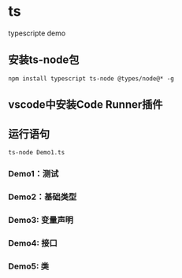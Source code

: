 <!--
 * @Description: 
 * @Author: your name
 * @Date: 2023-03-27 18:03:03
 * @LastEditors: your name
 * @LastEditTime: 2023-04-06 10:34:05
-->
# ts
typescripte demo

## 安装ts-node包
`npm install typescript ts-node @types/node@* -g`

## vscode中安装Code Runner插件

## 运行语句
`ts-node Demo1.ts`

### Demo1：测试
### Demo2：基础类型
### Demo3: 变量声明
### Demo4: 接口
### Demo5: 类
